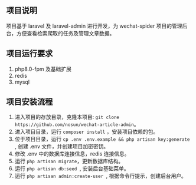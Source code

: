 ## 项目说明

项目基于 laravel 及 laravel-admin 进行开发，为 wechat-spider 项目的管理后台，方便查看检索爬取的任务及管理文章数据。

## 项目运行要求

1. php8.0-fpm 及基础扩展
2. redis
3. mysql

## 项目安装流程

1. 进入项目的存放目录，克隆本项目: ```git clone https://github.com/nosun/wechat-article-admin```。
2. 进入项目目录，运行 ```composer install``` ，安装项目依赖的包。
3. 位于项目目录，运行 ```cp .env .env.example && php artisan key:generate ```, 创建 .env 文件，并创建项目加密密钥。
4. 修改 .env 中的数据库连接信息，redis 连接信息。 
5. 运行 ```php artisan migrate```，更新数据库结构。
6. 运行 ```php artisan db:seed ```, 安装后台基础菜单。
7. 运行 ```php artisan admin:create-user ```, 根据命令行提示，创建后台用户。
